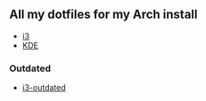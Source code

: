## All my dotfiles for my Arch install

* [i3](https://github.com/sonicrules11/dotfiles/tree/i3)
* [KDE](https://github.com/sonicrules11/dotfiles/tree/kde)

### Outdated

* [i3-outdated](https://github.com/sonicrules11/dotfiles/tree/i3-outdated)
